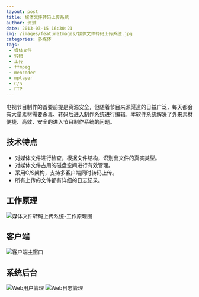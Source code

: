```yaml
---
layout: post
title: 媒体文件转码上传系统
author: 贺斌
date: 2013-03-15 16:30:21
img: /images/featureImages/媒体文件转码上传系统.jpg
categories: 多媒体
tags:
 - 媒体文件
 - 转码
 - 上传
 - ffmpeg
 - mencoder
 - mplayer
 - C/S
 - FTP
---
```



电视节目制作的首要前提是资源安全，但随着节目来源渠道的日益广泛，每天都会有大量素材需要杀毒、转码后进入制作系统进行编辑。本软件系统解决了外来素材便捷、高效、安全的进入节目制作系统的问题。

## 技术特点

- 对媒体文件进行检查，根据文件结构，识别出文件的真实类型。
- 对媒体文件占用的磁盘空间进行有效管理。
- 采用C/S架构，支持多客户端同时转码上传。
- 所有上传的文件都有详细的日志记录。

## 工作原理

<img src="/images/媒体文件转码上传系统-工作原理图.png" alt="媒体文件转码上传系统-工作原理图" />

## 客户端

<img src="/images/媒体文件转码上传系统-客户端主窗口2.png" alt="客户端主窗口" />

## 系统后台

<img src="/images/媒体文件转码上传系统-Web用户管理.png" alt="Web用户管理" />

<img src="/images/媒体文件转码上传系统-Web日志管理.png" alt="Web日志管理" />


